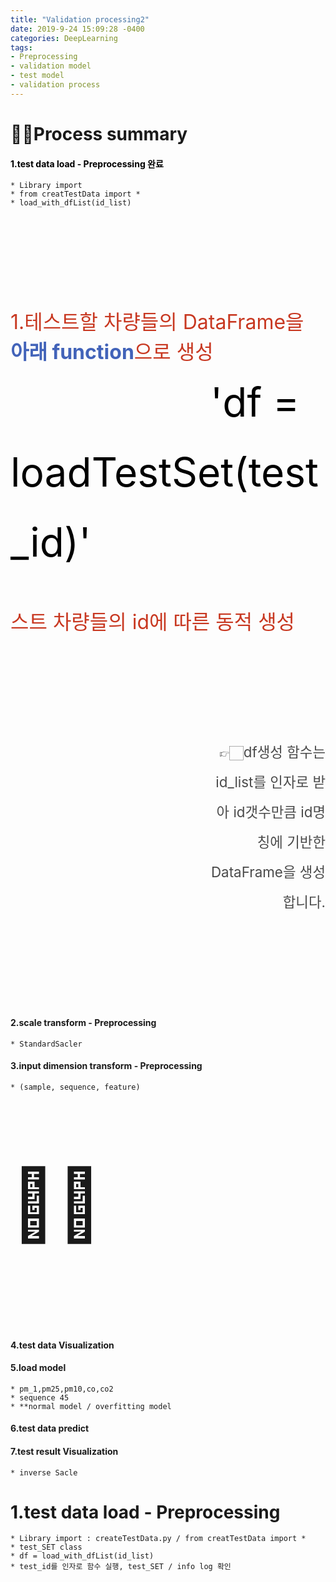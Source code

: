 ```yaml
---
title: "Validation processing2"
date: 2019-9-24 15:09:28 -0400
categories: DeepLearning
tags:
- Preprocessing
- validation model
- test model
- validation process
---
```



# ☝🏻Process summary
#### <span style="color:black;">1.test data load - Preprocessing 완료</span>
    * Library import
    * from creatTestData import *
    * load_with_dfList(id_list)

<p style="color:#C83821; font-size:2rem; line-height: 3rem; font-weight: normal; margin-top: 10rem; margin-bottom: 10rem; text-align: left; opacity: 1;"> 1.테스트할 차량들의 DataFrame을 <strong style="color:#4263B9; opacity: 1;">아래 function</strong>으로 생성<br>
<span style="color:black; font-size:4rem; line-height: 7rem; margin-left: 20rem;">'df = loadTestSet(test_id)'</span><br>
<span style="margin-left: 70rem;">테스트 차량들의 id에 따른 동적 생성</span></p>

<p style="color:black; font-size:1.4rem; line-height: 3rem; font-weight: normal; margin-top: 10rem; margin-bottom: 10rem; text-align: right; opacity: 0.7; margin-left: 20rem;"> 
        👉🏻df생성 함수는 id_list를 인자로 받아 id갯수만큼 id명칭에 기반한 DataFrame을 생성합니다.</p>


#### 2.scale transform - Preprocessing
    * StandardSacler
#### 3.input dimension transform - Preprocessing
    * (sample, sequence, feature)
    
<p style="font-size:7rem;">☝🏻</p><br>

#### 4.test data Visualization
#### 5.load model
    * pm_1,pm25,pm10,co,co2
    * sequence 45
    * **normal model / overfitting model
#### 6.test data predict
#### 7.test result Visualization
    * inverse Sacle

# 1.test data load - Preprocessing
    * Library import : createTestData.py / from creatTestData import *
    * test_SET class
    * df = load_with_dfList(id_list)
    * test_id를 인자로 함수 실행, test_SET / info log 확인
